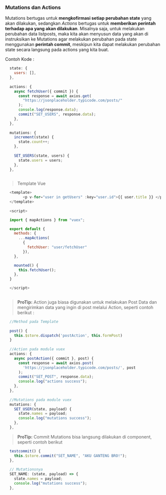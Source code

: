 ### Mutations dan Actions

Mutations bertugas untuk **mengkofirmasi setiap perubahan state** yang akan dilakukan, sedangkan *Actions* bertugas untuk **memberikan perintah terhadap apa yang akan dilakukan**. Misalnya saja, untuk melakukan perubahan data listposts, maka kita akan menyusun data yang akan di instruksikan ke Mutations agar melakukan perubahan pada state menggunakan **perintah commit**, meskipun kita dapat melakukan perubahan state secara langsung pada actions yang kita buat.

Contoh Kode :


```js
  state: {
    users: [],
  },
  
  actions: {
    async fetchUser({ commit }) {
      const response = await axios.get(
        "https://jsonplaceholder.typicode.com/posts/"
      );
      console.log(response.data);
      commit("SET_USERS", response.data);
    },
  },
  
  mutations: {
    increment(state) {
      state.count++;
    },
    
    SET_USERS(state, users) {
      state.users = users;
    },
  },
  

```

> Template Vue

```js
  <template>
    	<p v-for="user in getUsers" :key="user.id">{{ user.title }} </p>
  </template>
  
  <script>

  import { mapActions } from "vuex";

  export default {
    methods: {
      ...mapActions(
        { 
          fetchUser: "user/fetchUser" 
        }),
    },

    mounted() {
      this.fetchUser();
    },
  }

  </script>
  
```

> **ProTip:** Action juga biasa digunakan untuk melakukan Post Data dan mengirimkan data yang ingin di post melalui Action, seperti contoh berikut :

```js
  //Method pada Template 
  
  post() {
    this.$store.dispatch('postAction', this.formPost)
  }  
  
  //Action pada module vuex
  actions: {
    async postAction({ commit }, post) {
      const response = await axios.post(
        'https://jsonplaceholder.typicode.com/posts/', post
      );
      commit("SET_POST", response.data);
      console.log("actions success");
    },
  },
  
  //Mutations pada module vuex
  mutations: {
    SET_USER(state, payload) {
      state.names = payload;
      console.log("mutations success");
    },
  },
```
> **ProTip:** Commit Mutations bisa langsung dilakukan di component, seperti contoh berikut 


```js
  testcommit() {
    this.$store.commit("SET_NAME", "AKU GANTENG BRO!");
  },
  
  // Mutationsnya
  SET_NAME: (state, payload) => {
    state.names = payload;
    console.log("mutations success");
  },
```  






